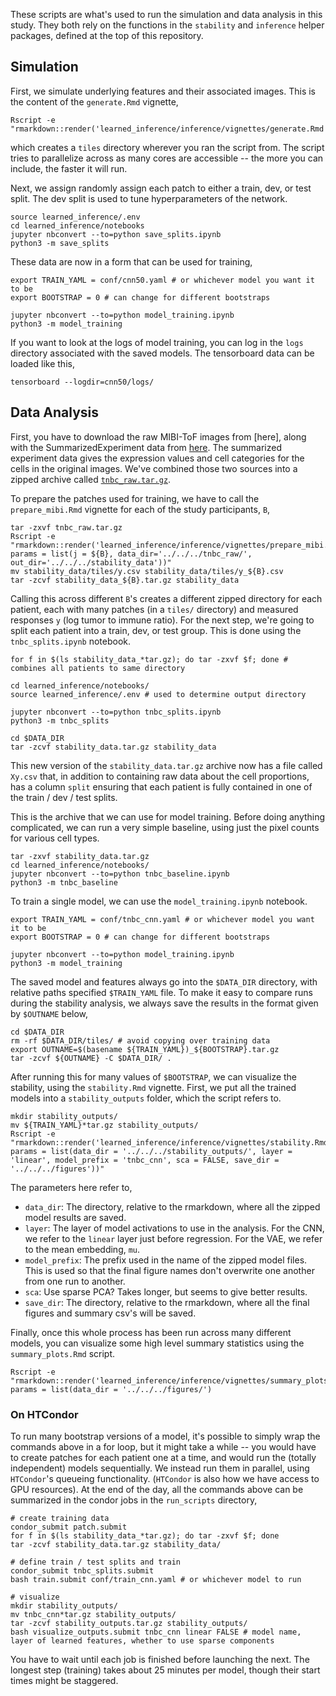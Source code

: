 
These scripts are what's used to run the simulation and data analysis in this
study. They both rely on the functions in the `stability` and `inference` helper
packages, defined at the top of this repository.

## Simulation

First, we simulate underlying features and their associated images. This is the
content of the `generate.Rmd` vignette,

```
Rscript -e "rmarkdown::render('learned_inference/inference/vignettes/generate.Rmd')"
```

which creates a `tiles` directory wherever you ran the script from. The script
tries to parallelize across as many cores are accessible -- the more you can
include, the faster it will run.

Next, we assign randomly assign each patch to either a train, dev, or test
split. The dev split is used to tune hyperparameters of the network.

```
source learned_inference/.env
cd learned_inference/notebooks
jupyter nbconvert --to=python save_splits.ipynb
python3 -m save_splits
```

These data are now in a form that can be used for training,

```
export TRAIN_YAML = conf/cnn50.yaml # or whichever model you want it to be
export BOOTSTRAP = 0 # can change for different bootstraps

jupyter nbconvert --to=python model_training.ipynb
python3 -m model_training
```

If you want to look at the logs of model training, you can log in the `logs`
directory associated with the saved models. The tensorboard data can be loaded
like this,

```
tensorboard --logdir=cnn50/logs/
```

## Data Analysis

First, you have to download the raw MIBI-ToF images from [here], along with the
SummarizedExperiment data from
[here](https://drive.google.com/drive/folders/1Qb6VgVkWfy2x5Dr7kzqMAfzOLas1G6v-).
The summarized experiment data gives the expression values and cell categories
for the cells in the original images. We've combined those two sources into a
zipped archive called [`tnbc_raw.tar.gz`]().

To prepare the patches used for training, we have to call the `prepare_mibi.Rmd`
vignette for each of the study participants, `B`,

```
tar -zxvf tnbc_raw.tar.gz
Rscript -e "rmarkdown::render('learned_inference/inference/vignettes/prepare_mibi.Rmd', params = list(j = ${B}, data_dir='../../../tnbc_raw/', out_dir='../../../stability_data'))"
mv stability_data/tiles/y.csv stability_data/tiles/y_${B}.csv
tar -zcvf stability_data_${B}.tar.gz stability_data
```

Calling this across different `B`'s creates a different zipped directory for
each patient, each with many patches (in a `tiles/` directory) and measured
responses `y` (log tumor to immune ratio). For the next step, we're going to
split each patient into a train, dev, or test group. This is done using the
`tnbc_splits.ipynb` notebook.

```
for f in $(ls stability_data_*tar.gz); do tar -zxvf $f; done # combines all patients to same directory

cd learned_inference/notebooks/
source learned_inference/.env # used to determine output directory

jupyter nbconvert --to=python tnbc_splits.ipynb
python3 -m tnbc_splits

cd $DATA_DIR
tar -zcvf stability_data.tar.gz stability_data
```

This new version of the `stability_data.tar.gz` archive now has a file called
`Xy.csv` that, in addition to containing raw data about the cell proportions,
has a column `split` ensuring that each patient is fully contained in one of the
train / dev / test splits.

This is the archive that we can use for model training. Before doing anything
complicated, we can run a very simple baseline, using just the pixel counts for
various cell types.

```
tar -zxvf stability_data.tar.gz
cd learned_inference/notebooks/
jupyter nbconvert --to=python tnbc_baseline.ipynb
python3 -m tnbc_baseline
```

To train a single model, we can use the `model_training.ipynb` notebook.

```
export TRAIN_YAML = conf/tnbc_cnn.yaml # or whichever model you want it to be
export BOOTSTRAP = 0 # can change for different bootstraps

jupyter nbconvert --to=python model_training.ipynb
python3 -m model_training
```

The saved model and features always go into the `$DATA_DIR` directory, with
relative paths specified `$TRAIN_YAML` file. To make it easy to compare runs
during the stability analysis, we always save the results in the format given by
`$OUTNAME` below,

```
cd $DATA_DIR
rm -rf $DATA_DIR/tiles/ # avoid copying over training data
export OUTNAME=$(basename ${TRAIN_YAML})_${BOOTSTRAP}.tar.gz
tar -zcvf ${OUTNAME} -C $DATA_DIR/ .
```

After running this for many values of `$BOOTSTRAP`, we can visualize the
stability, using the `stability.Rmd` vignette. First, we put all the trained
models into a `stability_outputs` folder, which the script refers to.

```
mkdir stability_outputs/
mv ${TRAIN_YAML}*tar.gz stability_outputs/
Rscript -e "rmarkdown::render('learned_inference/inference/vignettes/stability.Rmd', params = list(data_dir = '../../../stability_outputs/', layer = 'linear', model_prefix = 'tnbc_cnn', sca = FALSE, save_dir = '../../../figures'))"
```

The parameters here refer to,

* `data_dir`: The directory, relative to the rmarkdown, where all the zipped
  model results are saved.
* `layer`: The layer of model activations to use in the analysis. For the CNN,
  we refer to the `linear` layer just before regression. For the VAE, we refer
  to the mean embedding, `mu`.
* `model_prefix`: The prefix used in the name of the zipped model files. This is
  used so that the final figure names don't overwrite one another from one run
  to another.
* `sca`: Use sparse PCA? Takes longer, but seems to give better results.
* `save_dir`: The directory, relative to the rmarkdown, where all the final
  figures and summary csv's will be saved.

Finally, once this whole process has been run across many different models, you
can visualize some high level summary statistics using the `summary_plots.Rmd`
script.

```
Rscript -e "rmarkdown::render('learned_inference/inference/vignettes/summary_plots.Rmd', params = list(data_dir = '../../../figures/')
```

### On HTCondor

To run many bootstrap versions of a model, it's possible to simply wrap the
commands above in a for loop, but it might take a while -- you would have to
create patches for each patient one at a time, and would run the (totally
independent) models sequentially. We instead run them in parallel, using
`HTCondor`'s queueing functionality. (`HTCondor` is also how we have access to
GPU resources). At the end of the day, all the commands above can be summarized
in the condor jobs in the `run_scripts` directory,

```
# create training data
condor_submit patch.submit
for f in $(ls stability_data_*tar.gz); do tar -zxvf $f; done
tar -zcvf stability_data.tar.gz stability_data/

# define train / test splits and train
condor_submit tnbc_splits.submit
bash train.submit conf/train_cnn.yaml # or whichever model to run

# visualize
mkdir stability_outputs/
mv tnbc_cnn*tar.gz stability_outputs/
tar -zcvf stability_outputs.tar.gz stability_outputs/
bash visualize_outputs.submit tnbc_cnn linear FALSE # model name, layer of learned features, whether to use sparse components
```

You have to wait until each job is finished before launching the next. The
longest step (training) takes about 25 minutes per model, though their start
times might be staggered.
